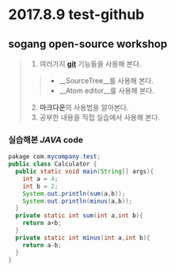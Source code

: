 # 2017.8.9 test-github
## sogang open-source workshop




>1. 여러가지 __[git](https://github.com)__ 기능들을 사용해 본다.
>> * __SourceTree__를 사용해 본다.
>> * __Atom editor__를 사용해 본다.
>2. **마크다운**의 사용법을 알아본다.
>3. 공부한 내용을 직접 실습에서 사용해 본다.


### 실습해본 _JAVA_ code

```java
pakage com.mycompany.test;
public class Calculator {
  public static void main(String[] args){
    int a = 4;
    int b = 2;
    System.out.println(sum(a,b));
    System.out.println(minus(a,b));
  }
  private static int sum(int a,int b){
    return a+b;
  }
  private static int minus(int a,int b){
    return a-b;
  }
}
```



